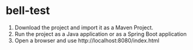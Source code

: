 # bell-test

1. Download the project and import it as a Maven Project.
2. Run the project as a Java application or as a Spring Boot application
3. Open a browser and use http://localhost:8080/index.html

